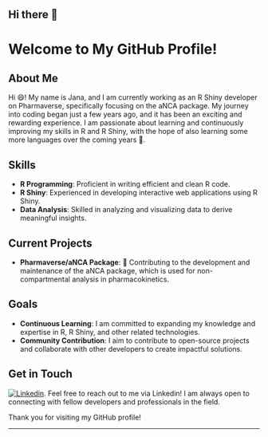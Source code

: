 ## Hi there 👋

<!--
**js3110/js3110** is a ✨ _special_ ✨ repository because its `README.md` (this file) appears on your GitHub profile.

Here are some ideas to get you started:

- 🔭 I’m currently working on ...
- 🌱 I’m currently learning ...
- 👯 I’m looking to collaborate on ...
- 🤔 I’m looking for help with ...
- 💬 Ask me about ...
- 📫 How to reach me: ...
- 😄 Pronouns: ...
- ⚡ Fun fact: ...
-->

# Welcome to My GitHub Profile!

## About Me

Hi 😄! My name is Jana, and I am currently working as an R Shiny developer on Pharmaverse, specifically focusing on the aNCA package. My journey into coding began just a few years ago, and it has been an exciting and rewarding experience. I am passionate about learning and continuously improving my skills in R and R Shiny, with the hope of also learning some more languages over the coming years 🌱.

## Skills

- **R Programming**: Proficient in writing efficient and clean R code.
- **R Shiny**: Experienced in developing interactive web applications using R Shiny.
- **Data Analysis**: Skilled in analyzing and visualizing data to derive meaningful insights.

## Current Projects

- **Pharmaverse/aNCA Package**: 🔭 Contributing to the development and maintenance of the aNCA package, which is used for non-compartmental analysis in pharmacokinetics.

## Goals

- **Continuous Learning**: I am committed to expanding my knowledge and expertise in R, R Shiny, and other related technologies.
- **Community Contribution**: I aim to contribute to open-source projects and collaborate with other developers to create impactful solutions.

## Get in Touch
 [![Linkedin](https://img.shields.io/badge/LinkedIn-0077B5?style=for-the-badge&logo=linkedin&logoColor=white)](https://www.linkedin.com/in/jana-spinner-37ba971a3/).
Feel free to reach out to me via Linkedin! I am always open to connecting with fellow developers and professionals in the field.

Thank you for visiting my GitHub profile!

---
